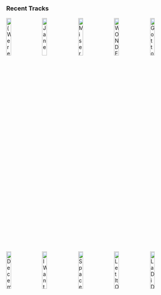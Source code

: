 ### Recent Tracks
[<img src='https://lastfm.freetls.fastly.net/i/u/300x300/ab6241220dab4cd1a6639facbca58c65.png' width='16%' height='16%' alt='(Were) Alive'>](https://www.last.fm/music/argonaut%2b%2526%2bwasp/_/%2528we%2527re%2529%2balive)&nbsp;&nbsp;&nbsp;&nbsp;[<img src='https://lastfm.freetls.fastly.net/i/u/300x300/52f3e4895e0add2a16bdb655f4bcd75b.png' width='16%' height='16%' alt='Jane'>](https://www.last.fm/music/jefferson%2bstarship/_/jane)&nbsp;&nbsp;&nbsp;&nbsp;[<img src='https://lastfm.freetls.fastly.net/i/u/300x300/29369a618d9b1747f8c2f30faaca2a6e.png' width='16%' height='16%' alt='Misery'>](https://www.last.fm/music/michigander/_/misery)&nbsp;&nbsp;&nbsp;&nbsp;[<img src='https://lastfm.freetls.fastly.net/i/u/300x300/3e5a9b37c633b165f594d95600ac0ace.png' width='16%' height='16%' alt='WONDER (reimagined by Smallpools)'>](https://www.last.fm/music/morgxn/_/wonder%2b%2528reimagined%2bby%2bsmallpools%2529)&nbsp;&nbsp;&nbsp;&nbsp;[<img src='https://lastfm.freetls.fastly.net/i/u/300x300/c7c10ca52d104e58cea14a271eb41242.png' width='16%' height='16%' alt='Got to My Head'>](https://www.last.fm/music/waters/_/got%2bto%2bmy%2bhead)&nbsp;&nbsp;&nbsp;&nbsp;<br>[<img src='https://lastfm.freetls.fastly.net/i/u/300x300/291fd007b50ec8aee5ced02f82c54b44.png' width='16%' height='16%' alt='December, 1963 (Oh What A Night!)'>](https://www.last.fm/music/frankie%2bvalli%2b%2526%2bthe%2bfour%2bseasons/_/december%252c%2b1963%2b%2528oh%2bwhat%2ba%2bnight%2521%2529)&nbsp;&nbsp;&nbsp;&nbsp;[<img src='https://lastfm.freetls.fastly.net/i/u/300x300/bf9599eb57a048bd8657336623e8b658.png' width='16%' height='16%' alt='I Want You Back'>](https://www.last.fm/music/the%2bjackson%2b5/_/i%2bwant%2byou%2bback)&nbsp;&nbsp;&nbsp;&nbsp;[<img src='https://lastfm.freetls.fastly.net/i/u/300x300/9a8488ad4896580730b7ce12877bc278.png' width='16%' height='16%' alt='Spaceman'>](https://www.last.fm/music/the%2bkillers/_/spaceman)&nbsp;&nbsp;&nbsp;&nbsp;[<img src='https://lastfm.freetls.fastly.net/i/u/300x300/f166cd00ceddc3e591afbcc6e99b2d76.png' width='16%' height='16%' alt='Let It Out'>](https://www.last.fm/music/gary%2bwright/_/let%2bit%2bout)&nbsp;&nbsp;&nbsp;&nbsp;[<img src='https://lastfm.freetls.fastly.net/i/u/300x300/31341a8feece5a87ea7cc1f0bc611fdc.png' width='16%' height='16%' alt='La Di Da'>](https://www.last.fm/music/lennon%2bstella/_/la%2bdi%2bda)&nbsp;&nbsp;&nbsp;&nbsp;<br>